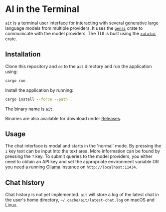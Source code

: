 # AI in the Terminal

`ait` is a terminal user interface for interacting with several
generative large language models from multiple providers.
It uses the [`genai`](https://github.com/jeremychone/rust-genai) crate to
communicate with the model providers.
The TUI is built using the [`ratatui`](https://ratatui.rs) crate.

## Installation

Clone this repository and `cd` to the `ait` directory and run the application using:

```bash
cargo run
```

Install the application by running:

```bash
cargo install --force --path .
```

The binary name is `ait`.

Binaries are also available for download under [Releases](https://github.com/wilswer/ait/releases).

## Usage

The chat interface is modal and starts in the 'normal' mode.
By pressing the `i` key text can be input into the text area.
More information can be found by pressing the `?` key.
To submit queries to the model providers, you either need to obtain an API key and
set the appropriate environment variable OR you need a running
[Ollama](https://ollama.com/) instance on `http://localhost:11434`.

## Chat history

Chat history is not yet implemented. `ait` will store a log of the latest chat
in the user's home directory, `~/.cache/ait/latest-chat.log` on macOS and Linux.
